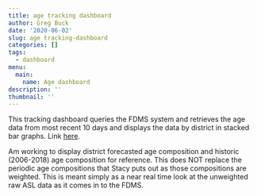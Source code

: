 ```yaml
---
title: age tracking dashboard
author: Greg Buck
date: '2020-06-02'
slug: age tracking-dashboard
categories: []
tags:
  - dashboard
menu:
  main:
    name: Age dashboard  
description: ''
thumbnail: ''
---
```


This tracking dashboard queries the FDMS system and retrieves the age data from most recent 10 days and displays the data by
district in stacked bar graphs. Link [here](https://rpubs.com/gbbuck/633715).

Am working to display district forecasted age composition and historic (2006-2018) age composition for reference. This does NOT replace the 
periodic age compositions that Stacy puts out as those compositions are weighted. This is meant simply as a near real 
time look at the unweighted raw ASL data as it comes in to the FDMS.
